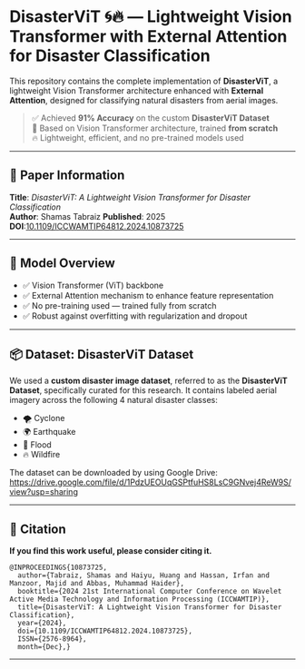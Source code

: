 # DisasterViT 🌀🔥 — Lightweight Vision Transformer with External Attention for Disaster Classification

This repository contains the complete implementation of **DisasterViT**, a lightweight Vision Transformer architecture enhanced with **External Attention**, designed for classifying natural disasters from aerial images.

> ✅ Achieved **91% Accuracy** on the custom **DisasterViT Dataset**  
> 🧠 Based on Vision Transformer architecture, trained **from scratch**  
> 🔥 Lightweight, efficient, and no pre-trained models used

---

## 📘 Paper Information

**Title**: *DisasterViT: A Lightweight Vision Transformer for Disaster Classification*  
**Author**: Shamas Tabraiz 
**Published**: 2025  
**DOI**:[10.1109/ICCWAMTIP64812.2024.10873725](https://doi.org/10.1109/ICCWAMTIP64812.2024.10873725)

---

## 🧠 Model Overview

- ✅ Vision Transformer (ViT) backbone  
- ✅ External Attention mechanism to enhance feature representation  
- ✅ No pre-training used — trained fully from scratch  
- ✅ Robust against overfitting with regularization and dropout

---

## 📦 Dataset: DisasterViT Dataset

We used a **custom disaster image dataset**, referred to as the **DisasterViT Dataset**, specifically curated for this research. It contains labeled aerial imagery across the following 4 natural disaster classes:

- 🌪️ Cyclone
- 🌍 Earthquake
- 🌊 Flood
- 🔥 Wildfire
  
The dataset can be downloaded by using Google Drive: https://drive.google.com/file/d/1PdzUEOUqGSPtfuHS8LsC9GNvej4ReW9S/view?usp=sharing

---
## 📜 Citation
**If you find this work useful, please consider citing it.**
```
@INPROCEEDINGS{10873725,
  author={Tabraiz, Shamas and Haiyu, Huang and Hassan, Irfan and Manzoor, Majid and Abbas, Muhammad Haider},
  booktitle={2024 21st International Computer Conference on Wavelet Active Media Technology and Information Processing (ICCWAMTIP)}, 
  title={DisasterViT: A Lightweight Vision Transformer for Disaster Classification}, 
  year={2024},
  doi={10.1109/ICCWAMTIP64812.2024.10873725},
  ISSN={2576-8964},
  month={Dec},}
```

---

